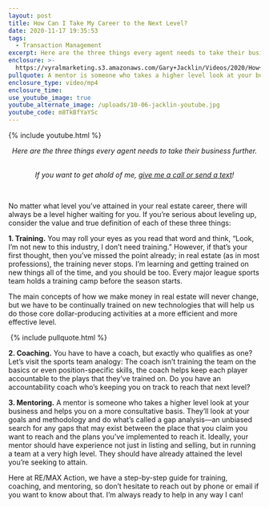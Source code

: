 ```yaml
---
layout: post
title: How Can I Take My Career to the Next Level?
date: 2020-11-17 19:35:53
tags:
  - Transaction Management
excerpt: Here are the three things every agent needs to take their business further.
enclosure: >-
  https://vyralmarketing.s3.amazonaws.com/Gary+Jacklin/Videos/2020/How+Can+I+Take+My+Career+to+the+Next+Level_.mp4
pullquote: A mentor is someone who takes a higher level look at your business.
enclosure_type: video/mp4
enclosure_time:
use_youtube_image: true
youtube_alternate_image: /uploads/10-06-jacklin-youtube.jpg
youtube_code: m8TkBfYaYSc
---
```


{% include youtube.html %}

<p style="text-align:center"><em>Here are the three things every agent needs to take their business further.</em></p>

<center><br /><em>If you want to get ahold of me, <u><a href="tel:6306382600">give me a call or send a text</a></u>!</em></center>

&nbsp;

No matter what level you’ve attained in your real estate career, there will always be a level higher waiting for you. If you’re serious about leveling up, consider the value and true definition of each of these three things:&nbsp;

**1\. Training.** You may roll your eyes as you read that word and think, “Look, I’m not new to this industry, I don’t need training.” However, if that’s your first thought, then you’ve missed the point already; in real estate (as in most professions), the training never stops. I’m learning and getting trained on new things all of the time, and you should be too. Every major league sports team holds a training camp before the season starts.&nbsp;

The main concepts of how we make money in real estate will never change, but we have to be continually trained on new technologies that will help us do those core dollar-producing activities at a more efficient and more effective level.

&nbsp;{% include pullquote.html %}

**2\. Coaching.** You have to have a coach, but exactly who qualifies as one? Let’s visit the sports team analogy: The coach isn’t training the team on the basics or even position-specific skills, the coach helps keep each player accountable to the plays that they’ve trained on. Do you have an accountability coach who’s keeping you on track to reach that next level?&nbsp;

**3\. Mentoring.** A mentor is someone who takes a higher level look at your business and helps you on a more consultative basis. They’ll look at your goals and methodology and do what’s called a gap analysis—an unbiased search for any gaps that may exist between the place that you claim you want to reach and the plans you’ve implemented to reach it. Ideally, your mentor should have experience not just in listing and selling, but in running a team at a very high level. They should have already attained the level you’re seeking to attain.&nbsp;

Here at RE/MAX Action, we have a step-by-step guide for training, coaching, and mentoring, so don’t hesitate to reach out by phone or email if you want to know about that. I’m always ready to help in any way I can\!